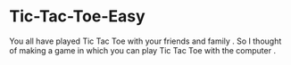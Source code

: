# Tic-Tac-Toe-Easy
You all have played Tic Tac Toe with your friends and family . So I thought of making a game in which you can play Tic Tac Toe with the computer .
